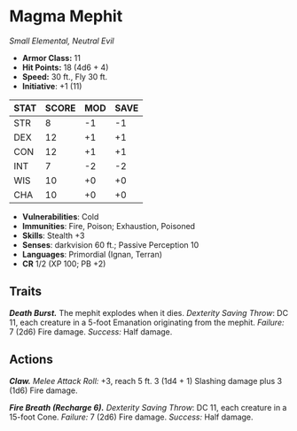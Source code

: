 # Magma Mephit

*Small Elemental, Neutral Evil*

- **Armor Class:** 11
- **Hit Points:** 18 (4d6 + 4)
- **Speed:** 30 ft., Fly 30 ft.
- **Initiative**: +1 (11)

|STAT|SCORE|MOD|SAVE|
| --- | --- | --- | ---- |
| STR | 8 | -1 | -1 |
| DEX | 12 | +1 | +1 |
| CON | 12 | +1 | +1 |
| INT | 7 | -2 | -2 |
| WIS | 10 | +0 | +0 |
| CHA | 10 | +0 | +0 |

- **Vulnerabilities**: Cold
- **Immunities**: Fire, Poison; Exhaustion, Poisoned
- **Skills**: Stealth +3
- **Senses**: darkvision 60 ft.; Passive Perception 10
- **Languages**: Primordial (Ignan, Terran)
- **CR** 1/2 (XP 100; PB +2)

## Traits

***Death Burst.*** The mephit explodes when it dies. *Dexterity Saving Throw*: DC 11, each creature in a 5-foot Emanation originating from the mephit. *Failure:*  7 (2d6) Fire damage. *Success:*  Half damage.


## Actions

***Claw.*** *Melee Attack Roll:* +3, reach 5 ft. 3 (1d4 + 1) Slashing damage plus 3 (1d6) Fire damage.

***Fire Breath (Recharge 6).*** *Dexterity Saving Throw*: DC 11, each creature in a 15-foot Cone. *Failure:*  7 (2d6) Fire damage. *Success:*  Half damage.

